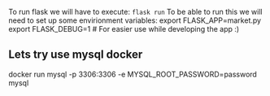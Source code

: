 To run flask we will have to execute:
```flask run```
To be able to run this we will need to set up some envirionment variables:
export FLASK_APP=market.py
export FLASK_DEBUG=1   # For easier use while developing the app :) 

## Lets try use mysql docker
docker run mysql -p 3306:3306 -e MYSQL_ROOT_PASSWORD=password mysql
